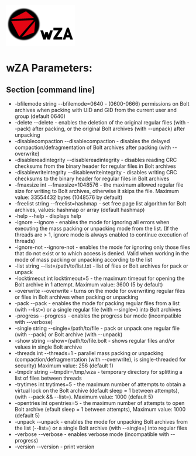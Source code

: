 <img src="/images/logo.png" alt="wZD Logo"/>

wZA Parameters:
========

Section [command line]
------------

- -bfilemode string
        --bfilemode=0640 - (0600-0666) permissions on Bolt archives when packing with UID and GID from the current user and group (default 0640)
- -delete
        --delete - enables the deletion of the original regular files (with --pack) after packing, or the original Bolt archives (with --unpack) after unpacking
- -disablecompaction
        --disablecompaction - disables the delayed compaction/defragmentation of Bolt archives after packing (with --overwrite)
- -disablereadintegrity
        --disablereadintegrity - disables reading CRC checksums from the binary header for regular files in Bolt archives
- -disablewriteintegrity
        --disablewriteintegrity - disables writing CRC checksums to the binary header for regular files in Bolt archives
- -fmaxsize int
        --fmaxsize=1048576 - the maximum allowed regular file size for writing to Bolt archives, otherwise it skips the file. Maximum value: 33554432 bytes (1048576 by default)
- -freelist string
        --freelist=hashmap - set free page list algorithm for Bolt archives, values: hashmap or array (default hashmap)
- -help
        --help - displays help
- -ignore
        --ignore - enables the mode for ignoring all errors when executing the mass packing or unpacking mode from the list. (If the threads are > 1, ignore mode is always enabled to continue execution of threads)
- -ignore-not
        --ignore-not - enables the mode for ignoring only those files that do not exist or to which access is denied. Valid when working in the mode of mass packing or unpacking according to the list
- -list string
        --list=/path/to/list.txt - list of files or Bolt archives for pack or unpack
- -locktimeout int
        locktimeout=5 - the maximum timeout for opening the Bolt archive in 1 attempt. Maximum value: 3600 (5 by default)
- -overwrite
        --overwrite - turns on the mode for overwriting regular files or files in Bolt archives when packing or unpacking
- -pack
        --pack - enables the mode for packing regular files from a list (with --list=) or a single regular file (with --single=) into Bolt archives
- -progress
        --progress - enables the progress bar mode (incompatible with --verbose)
- -single string
        --single=/path/to/file - pack or unpack one regular file (with --pack) or Bolt archive (with --unpack)
- -show string
        --show=/path/to/file.bolt - shows regular files and/or values in single Bolt archive
- -threads int
        --threads=1 - parallel mass packing or unpacking (compaction/defragmentation (with --overwrite), is single-threaded for security) Maximum value: 256 (default 1)
- -tmpdir string
        --tmpdir=/tmp/wza - temporary directory for splitting a list of files between threads
- -trytimes int
        trytimes=5 - the maximum number of attempts to obtain a virtual lock on the Bolt archive (default sleep = 1 between attempts), (with --pack && --list=). Maximum value: 1000 (default 5)
- -opentries int
        opentries=5 - the maximum number of attempts to open Bolt archive (efault sleep = 1 between attempts), Maximum value: 1000 (default 5)
- -unpack
        --unpack - enables the mode for unpacking Bolt archives from the list (--list=) or a single Bolt archive (with --single=) into regular files
- -verbose
        --verbose - enables verbose mode (incompatible with --progress)
- -version
        --version - print version
